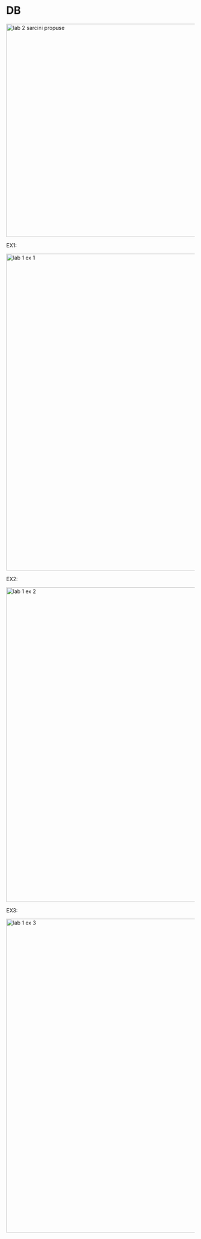 # DB
<img width="569" alt="lab 2 sarcini propuse" src="https://user-images.githubusercontent.com/43130876/49701307-a9af2600-fb9f-11e8-88d7-ce3804aaf2e2.PNG">


EX1:

<img width="846" alt="lab 1 ex 1" src="https://user-images.githubusercontent.com/43130876/49701323-e11dd280-fb9f-11e8-87a7-ff88f96bca4a.PNG">


EX2:

<img width="840" alt="lab 1 ex 2" src="https://user-images.githubusercontent.com/43130876/49701339-13c7cb00-fba0-11e8-81f3-5164b26969de.PNG">


EX3:

<img width="838" alt="lab 1 ex 3" src="https://user-images.githubusercontent.com/43130876/49701359-4245a600-fba0-11e8-8edf-dbea5da8ff4d.PNG">
